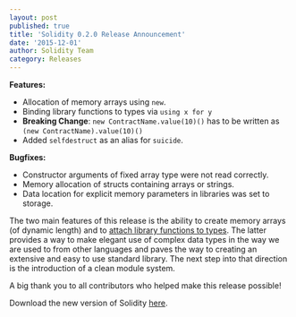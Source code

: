 ```yaml
---
layout: post
published: true
title: 'Solidity 0.2.0 Release Announcement'
date: '2015-12-01'
author: Solidity Team
category: Releases
---
```


**Features:**

- Allocation of memory arrays using `new`.
- Binding library functions to types via `using x for y`
- **Breaking Change**: `new ContractName.value(10)()` has to be written as `(new ContractName).value(10)()`
- Added `selfdestruct` as an alias for `suicide`.

**Bugfixes:**

- Constructor arguments of fixed array type were not read correctly.
- Memory allocation of structs containing arrays or strings.
- Data location for explicit memory parameters in libraries was set to storage.

The two main features of this release is the ability to create memory arrays (of dynamic length) and to
[attach library functions to types](https://docs.soliditylang.org/en/latest/contracts.html#using-for). The latter provides a way to make elegant use of complex data types in the way we are used to from other languages and paves the way to creating an extensive and easy to use standard library. The next step into that direction is the introduction of a clean module system.

A big thank you to all contributors who helped make this release possible!

Download the new version of Solidity [here](https://github.com/ethereum/solidity/releases/tag/v0.2.0).
